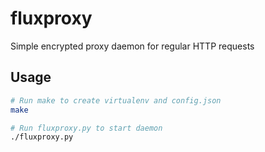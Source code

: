 # fluxproxy

Simple encrypted proxy daemon for regular HTTP requests

## Usage

```bash
# Run make to create virtualenv and config.json
make

# Run fluxproxy.py to start daemon
./fluxproxy.py
```
